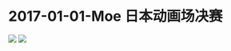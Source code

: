# 2017-01-01-Moe 日本动画场决赛
![](https://bilicover2017.github.io/Android/2017-01-01.jpg)
![](https://bilicover2017.github.io/PC/2017-01-01.jpg)